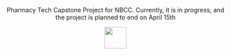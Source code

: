 <p align="center">
  Pharmacy Tech Capstone Project for NBCC. 
  Currently, it is in progress, and the project is planned to end on April 15th
</p>
<p align="center">
  <img src="https://github.com/user-attachments/assets/8cbe0b02-96da-429e-b43a-efbcfa6a45b8" height=50>
</p>
